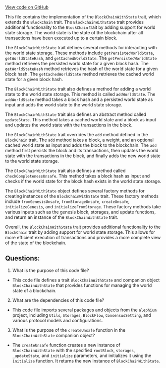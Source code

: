 [View code on GitHub](https://github.com/alephium/alephium/blob/master/flow/src/main/scala/org/alephium/flow/core/BlockChainWithState.scala)

This file contains the implementation of the `BlockChainWithState` trait, which extends the `BlockChain` trait. The `BlockChainWithState` trait provides additional functionality to the `BlockChain` trait by adding support for world state storage. The world state is the state of the blockchain after all transactions have been executed up to a certain block. 

The `BlockChainWithState` trait defines several methods for interacting with the world state storage. These methods include `getPersistedWorldState`, `getWorldStateHash`, and `getCachedWorldState`. The `getPersistedWorldState` method retrieves the persisted world state for a given block hash. The `getWorldStateHash` method retrieves the hash of the world state for a given block hash. The `getCachedWorldState` method retrieves the cached world state for a given block hash. 

The `BlockChainWithState` trait also defines a method for adding a world state to the world state storage. This method is called `addWorldState`. The `addWorldState` method takes a block hash and a persisted world state as input and adds the world state to the world state storage. 

The `BlockChainWithState` trait also defines an abstract method called `updateState`. This method takes a cached world state and a block as input and updates the world state with the transactions in the block. 

The `BlockChainWithState` trait overrides the `add` method defined in the `BlockChain` trait. The `add` method takes a block, a weight, and an optional cached world state as input and adds the block to the blockchain. The `add` method first persists the block and its transactions, then updates the world state with the transactions in the block, and finally adds the new world state to the world state storage. 

The `BlockChainWithState` trait also defines a method called `checkCompletenessUnsafe`. This method takes a block hash as input and checks if the world state for the block hash exists in the world state storage. 

The `BlockChainWithState` object defines several factory methods for creating instances of the `BlockChainWithState` trait. These factory methods include `fromGenesisUnsafe`, `fromStorageUnsafe`, `createUnsafe`, `initializeGenesis`, and `initializeFromStorage`. These factory methods take various inputs such as the genesis block, storages, and update functions, and return an instance of the `BlockChainWithState` trait. 

Overall, the `BlockChainWithState` trait provides additional functionality to the `BlockChain` trait by adding support for world state storage. This allows for more efficient execution of transactions and provides a more complete view of the state of the blockchain.
## Questions: 
 1. What is the purpose of this code file?
- This code file defines a trait `BlockChainWithState` and companion object `BlockChainWithState` that provides functions for managing the world state of a blockchain.

2. What are the dependencies of this code file?
- This code file imports several packages and objects from the `alephium` project, including `Utils`, `Storages`, `BlockFlow`, `ConsensusSetting`, and various protocol models and configurations.

3. What is the purpose of the `createUnsafe` function in the `BlockChainWithState` companion object?
- The `createUnsafe` function creates a new instance of `BlockChainWithState` with the specified `rootBlock`, `storages`, `_updateState`, and `initialize` parameters, and initializes it using the `initialize` function. It returns the new instance of `BlockChainWithState`.